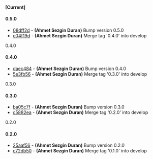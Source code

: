 
#### [Current]


#### 0.5.0
 * [08dff2d](../../commit/08dff2d) - __(Ahmet Sezgin Duran)__ Bump version 0.5.0
 * [c04f19d](../../commit/c04f19d) - __(Ahmet Sezgin Duran)__ Merge tag '0.4.0' into develop

0.4.0

#### 0.4.0
 * [daec484](../../commit/daec484) - __(Ahmet Sezgin Duran)__ Bump version 0.4.0
 * [5e3fb56](../../commit/5e3fb56) - __(Ahmet Sezgin Duran)__ Merge tag '0.3.0' into develop

0.3.0

#### 0.3.0
 * [ba05c7f](../../commit/ba05c7f) - __(Ahmet Sezgin Duran)__ Bump version 0.3.0
 * [c5882ea](../../commit/c5882ea) - __(Ahmet Sezgin Duran)__ Merge tag '0.2.0' into develop

0.2.0

#### 0.2.0
 * [25aaf56](../../commit/25aaf56) - __(Ahmet Sezgin Duran)__ Bump version 0.2.0
 * [c72db50](../../commit/c72db50) - __(Ahmet Sezgin Duran)__ Merge tag '0.1.0' into develop
